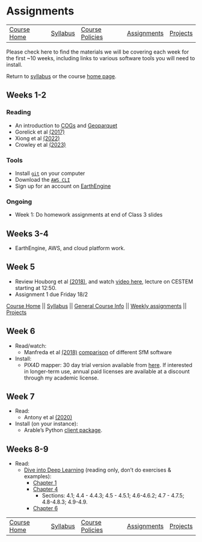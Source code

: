 # Assignments

|                                |                         |                                       |                               |                                     |
|--------------------------------|-------------------------|---------------------------------------|-------------------------------|-------------------------------------|
| [Course Home](../../README.md) | [Syllabus](syllabus.md) | [Course Policies](course-policies.md) | [Assignments](assignments.md) | [Projects](../projects/projects.md) |

Please check here to find the materials we will be covering each week
for the first ~10 weeks, including links to various software tools you
will need to install.

Return to [syllabus](syllabus.md) or the course [home
page](../README.md).

## Weeks 1-2

### Reading

- An introduction to
  [COGs](https://medium.com/planet-stories/cloud-native-geospatial-part-2-the-cloud-optimized-geotiff-6b3f15c696ed)
  and
  [Geoparquet](https://cholmes.medium.com/geoparquet-1-0-0-beta-1-released-6390ecb4c6d0)
- Gorelick et al [(2017)](https://doi.org/10.1016/j.rse.2017.06.031)
- Xiong et al [(2022)](https://www.mdpi.com/2072-4292/14/19/4896)
- Crowley et al
  [(2023)](https://agupubs.onlinelibrary.wiley.com/doi/pdf/10.1029/2023AV000894)

### Tools

- Install
  [`git`](https://git-scm.com/book/en/v2/Getting-Started-Installing-Git)
  on your computer
- Download the [`AWS CLI`](https://aws.amazon.com/cli/)
- Sign up for an account on
  [EarthEngine](https://signup.earthengine.google.com/#!/)

### Ongoing

- Week 1: Do homework assignments at end of Class 3 slides

## Weeks 3-4

- EarthEngine, AWS, and cloud platform work.

## Week 5

- Review Houborg et al [(2018)](https://doi.org/10.3390/rs10060890), and
  watch [video here](https://www.youtube.com/watch?v=qCwAqWCGnI8),
  lecture on CESTEM starting at 12:50.
- Assignment 1 due Friday 18/2

[Course Home](../README.md) \|\| [Syllabus](syllabus.md) \|\| [General
Course Info](general-information.md) \|\| [Weekly
assignments](assignments.md) \|\| [Projects](../projects/projects.md)

## Week 6

- Read/watch:
  - Manfreda et al [(2018)](http://www.mdpi.com/2072-4292/10/4/641)
    [comparison](https://imagininc.wildapricot.org/resources/SPPC/2015/papers/john_gross_paper.pdf)
    of different SfM software
- Install:
  - PIX4D mapper: 30 day trial version available from
    [here](https://cloud.pix4d.com/signup/?sol=pro). If interested in
    longer-term use, annual paid licenses are available at a discount
    through my academic license.

## Week 7

- Read:
  - Antony et al [(2020)](https://doi.org/10.3390/su12093750)
- Install (on your instance):
  - Arable’s Python [client
    package](https://github.com/arable-examples/arable-python-lib).

## Weeks 8-9

- Read:
  - [Dive into Deep Learning](https://d2l.ai) (reading only, don’t do
    exercises & examples):
    - [Chapter 1](https://d2l.ai/chapter_introduction/index.html)
    - [Chapter
      4](https://d2l.ai/chapter_multilayer-perceptrons/index.html)
      - Sections: 4.1; 4.4 - 4.4.3; 4.5 - 4.5.1; 4.6-4.6.2; 4.7 - 4.7.5;
        4.8-4.8.3; 4.9-4.9.
    - [Chapter
      6](https://d2l.ai/chapter_convolutional-neural-networks/index.html)

|                                |                         |                                       |                               |                                     |
|--------------------------------|-------------------------|---------------------------------------|-------------------------------|-------------------------------------|
| [Course Home](../../README.md) | [Syllabus](syllabus.md) | [Course Policies](course-policies.md) | [Assignments](assignments.md) | [Projects](../projects/projects.md) |
